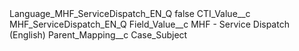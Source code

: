 <?xml version="1.0" encoding="UTF-8"?>
<CustomMetadata xmlns="http://soap.sforce.com/2006/04/metadata" xmlns:xsi="http://www.w3.org/2001/XMLSchema-instance" xmlns:xsd="http://www.w3.org/2001/XMLSchema">
    <label>Language_MHF_ServiceDispatch_EN_Q</label>
    <protected>false</protected>
    <values>
        <field>CTI_Value__c</field>
        <value xsi:type="xsd:string">MHF_ServiceDispatch_EN_Q</value>
    </values>
    <values>
        <field>Field_Value__c</field>
        <value xsi:type="xsd:string">MHF - Service Dispatch (English)</value>
    </values>
    <values>
        <field>Parent_Mapping__c</field>
        <value xsi:type="xsd:string">Case_Subject</value>
    </values>
</CustomMetadata>
